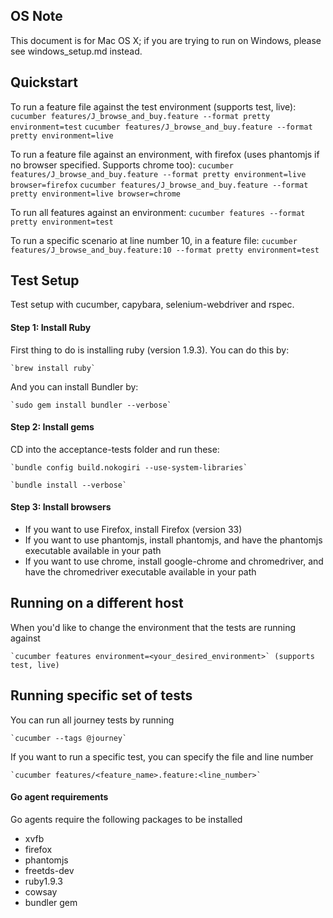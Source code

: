 ## OS Note

This document is for Mac OS X; if you are trying to run on Windows, please see windows_setup.md instead.

## Quickstart
To run a feature file against the test environment (supports test, live):
	`cucumber features/J_browse_and_buy.feature --format pretty environment=test`
	`cucumber features/J_browse_and_buy.feature --format pretty environment=live`

To run a feature file against an environment, with firefox (uses phantomjs if no browser specified. Supports chrome too):
	`cucumber features/J_browse_and_buy.feature --format pretty environment=live browser=firefox`
	`cucumber features/J_browse_and_buy.feature --format pretty environment=live browser=chrome`

To run all features against an environment:
    `cucumber features --format pretty environment=test`

To run a specific scenario at line number 10, in a feature file:
    `cucumber features/J_browse_and_buy.feature:10 --format pretty environment=test`

## Test Setup

Test setup with cucumber, capybara, selenium-webdriver and rspec.

#### Step 1: Install Ruby
First thing to do is installing ruby (version 1.9.3). You can do this by:

    `brew install ruby`

And you can install Bundler by:

    `sudo gem install bundler --verbose`

#### Step 2: Install gems

CD into the acceptance-tests folder and run these:

    `bundle config build.nokogiri --use-system-libraries`

    `bundle install --verbose`

#### Step 3: Install browsers
* If you want to use Firefox, install Firefox (version 33)
* If you want to use phantomjs, install phantomjs, and have the phantomjs executable available in your path
* If you want to use chrome, install google-chrome and chromedriver, and have the chromedriver executable available in your path


## Running on a different host

When you'd like to change the environment that the tests are running against

	`cucumber features environment=<your_desired_environment>` (supports test, live)

## Running specific set of tests

You can run all journey tests by running

	`cucumber --tags @journey`

If you want to run a specific test, you can specify the file and line number

	`cucumber features/<feature_name>.feature:<line_number>`

#### Go agent requirements

Go agents require the following packages to be installed

* xvfb
* firefox
* phantomjs
* freetds-dev
* ruby1.9.3
* cowsay
* bundler gem
